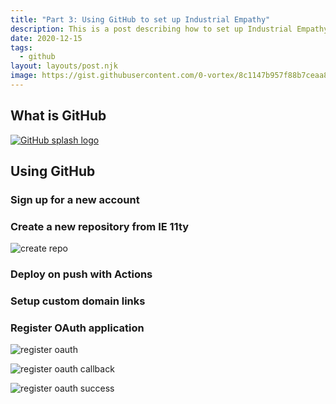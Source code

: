```yaml
---
title: "Part 3: Using GitHub to set up Industrial Empathy"
description: This is a post describing how to set up Industrial Empathy 11ty template on github.com.
date: 2020-12-15
tags:
  - github
layout: layouts/post.njk
image: https://gist.githubusercontent.com/0-vortex/8c1147b957f88b7ceaa85d3b22843803/raw/b04507cbedd3e21055df25c28b281e94bb119117/splash-github.png
---
```


## What is GitHub

[![GitHub splash logo](https://gist.githubusercontent.com/0-vortex/8c1147b957f88b7ceaa85d3b22843803/raw/b04507cbedd3e21055df25c28b281e94bb119117/splash-github.png)](https://www.github.com)

## Using GitHub

### Sign up for a new account

### Create a new repository from IE 11ty

![create repo](https://gist.githubusercontent.com/0-vortex/8c1147b957f88b7ceaa85d3b22843803/raw/e9b2f4bba1d9023c87881108bed95f8b1490683a/github-create-repo.png)

### Deploy on push with Actions

### Setup custom domain links

### Register OAuth application

![register oauth](https://gist.githubusercontent.com/0-vortex/8c1147b957f88b7ceaa85d3b22843803/raw/e9b2f4bba1d9023c87881108bed95f8b1490683a/github-register-oauth.png)

![register oauth callback](https://gist.githubusercontent.com/0-vortex/8c1147b957f88b7ceaa85d3b22843803/raw/e9b2f4bba1d9023c87881108bed95f8b1490683a/github-register-oauth-callback-url.png)

![register oauth success](https://gist.githubusercontent.com/0-vortex/8c1147b957f88b7ceaa85d3b22843803/raw/e9b2f4bba1d9023c87881108bed95f8b1490683a/github-register-oauth-success.png)

